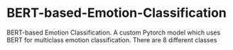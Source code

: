 # BERT-based-Emotion-Classification
BERT-based Emotion Classification. A custom Pytorch model which uses BERT for multiclass emotion classification. There are 8 different classes
